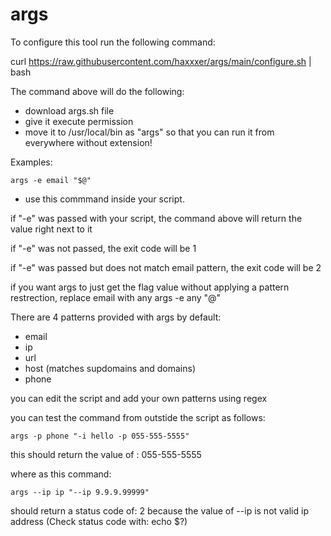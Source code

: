 # args


To configure this tool run the following command:


curl https://raw.githubusercontent.com/haxxxer/args/main/configure.sh | bash



The command above will do the following:

- download args.sh file
- give it execute permission 
- move it to /usr/local/bin as "args" so that you can run it from everywhere without extension!



Examples:

	args -e email "$@" 


- use this commmand inside your script.




if "-e" was passed with your script, the command above will return the value right next to it

if "-e" was not passed, the exit code will be 1

if "-e" was passed but does not match  email pattern, the exit code will be 2


if you want args to just get the flag value without applying a pattern restrection, replace email with any
	args -e any "@"

There are 4 patterns provided with args by default:

- email
- ip
- url
- host (matches supdomains and domains) 
- phone


you can edit the script and add your own patterns using regex


you can test the command from outstide the script as follows:

	args -p phone "-i hello -p 055-555-5555"

this should return the value of : 055-555-5555


where as this command: 

	args --ip ip "--ip 9.9.9.99999"

should return a status code of: 2 because the value of --ip is not valid ip address (Check status code with: echo $?)

